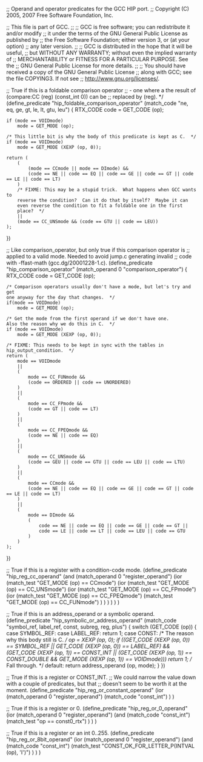 ;; Operand and operator predicates for the GCC HIP port.
;; Copyright (C) 2005, 2007 Free Software Foundation, Inc.

;; This file is part of GCC.
;;
;; GCC is free software; you can redistribute it and/or modify
;; it under the terms of the GNU General Public License as published by
;; the Free Software Foundation; either version 3, or (at your option)
;; any later version.
;;
;; GCC is distributed in the hope that it will be useful,
;; but WITHOUT ANY WARRANTY; without even the implied warranty of
;; MERCHANTABILITY or FITNESS FOR A PARTICULAR PURPOSE.  See the
;; GNU General Public License for more details.
;;
;; You should have received a copy of the GNU General Public License
;; along with GCC; see the file COPYING3.  If not see
;; <http://www.gnu.org/licenses/>.


;; True if this is a foldable comparison operator
;; - one where a the result of (compare:CC (reg) (const_int 0)) can be
;; replaced by (reg).  */
(define_predicate "hip_foldable_comparison_operator"
	(match_code "ne, eq, ge, gt, le, lt, gtu, leu")
{
	RTX_CODE code = GET_CODE (op);

	if (mode == VOIDmode)
		mode = GET_MODE (op);

	/* This little bit is why the body of this predicate is kept as C.  */
	if (mode == VOIDmode)
		mode = GET_MODE (XEXP (op, 0));

	return (
		(
			(mode == CCmode || mode == DImode) &&
			(code == NE || code == EQ || code == GE || code == GT || code == LE || code == LT)
		)
		/* FIXME: This may be a stupid trick.  What happens when GCC wants to
		reverse the condition?  Can it do that by itself?  Maybe it can
		even reverse the condition to fit a foldable one in the first
		place?  */
		||
		(mode == CC_UNSmode && (code == GTU || code == LEU))
	);
})

;; Like comparison_operator, but only true if this comparison operator is
;; applied to a valid mode.  Needed to avoid jump.c generating invalid
;; code with -ffast-math (gcc.dg/20001228-1.c).
(define_predicate "hip_comparison_operator"
	(match_operand 0 "comparison_operator")
{
	RTX_CODE code = GET_CODE (op);

	/* Comparison operators usually don't have a mode, but let's try and get
	one anyway for the day that changes.  */
	if(mode == VOIDmode)
		mode = GET_MODE (op);

	/* Get the mode from the first operand if we don't have one.
	Also the reason why we do this in C.  */
	if (mode == VOIDmode)
		mode = GET_MODE (XEXP (op, 0));

	/* FIXME: This needs to be kept in sync with the tables in
	hip_output_condition.  */
	return (
		mode == VOIDmode
		||
		(
			mode == CC_FUNmode &&
			(code == ORDERED || code == UNORDERED)
		)
		||
		(
			mode == CC_FPmode &&
			(code == GT || code == LT)
		)
		||
		(
			mode == CC_FPEQmode &&
			(code == NE || code == EQ)
		)
		||
		(
			mode == CC_UNSmode &&
			(code == GEU || code == GTU || code == LEU || code == LTU)
		)
		||
		(
			mode == CCmode &&
			(code == NE || code == EQ || code == GE || code == GT || code == LE || code == LT)
		)
		||
		(
			mode == DImode &&
			(
				code == NE || code == EQ || code == GE || code == GT ||
				code == LE || code == LT || code == LEU || code == GTU
			)
		)
	);
})

;; True if this is a register with a condition-code mode.
(define_predicate "hip_reg_cc_operand"
	(and
		(match_operand 0 "register_operand")
		(ior
			(match_test "GET_MODE (op) == CCmode")
			(ior
				(match_test "GET_MODE (op) == CC_UNSmode")
				(ior
					(match_test "GET_MODE (op) == CC_FPmode")
					(ior
						(match_test "GET_MODE (op) == CC_FPEQmode")
						(match_test "GET_MODE (op) == CC_FUNmode")
					)
				)
			)
		)
	)
)

;; True if this is an address_operand or a symbolic operand.
(define_predicate "hip_symbolic_or_address_operand"
	(match_code "symbol_ref, label_ref, const, subreg, reg, plus")
{
  switch (GET_CODE (op))
	{
	case SYMBOL_REF:
	case LABEL_REF:
	  return 1;
	case CONST:
	  /* The reason why this body still is C.  */
	  op = XEXP (op, 0);
	  if ((GET_CODE (XEXP (op, 0)) == SYMBOL_REF
	   || GET_CODE (XEXP (op, 0)) == LABEL_REF)
	  && (GET_CODE (XEXP (op, 1)) == CONST_INT
		  || (GET_CODE (XEXP (op, 1)) == CONST_DOUBLE
		  && GET_MODE (XEXP (op, 1)) == VOIDmode)))
	return 1;
	  /* Fall through.  */
	default:
	  return address_operand (op, mode);
	}
})

;; True if this is a register or CONST_INT.
;; We could narrow the value down with a couple of predicates, but that
;; doesn't seem to be worth it at the moment.
(define_predicate "hip_reg_or_constant_operand"
	(ior
		(match_operand 0 "register_operand")
		(match_code "const_int")
	)
)

;; True if this is a register or 0.
(define_predicate "hip_reg_or_0_operand"
	(ior
		(match_operand 0 "register_operand")
		(and
			(match_code "const_int")
			(match_test "op == const0_rtx")
		)
	)
)

;; True if this is a register or an int 0..255.
(define_predicate "hip_reg_or_8bit_operand"
	(ior
		(match_operand 0 "register_operand")
		(and
			(match_code "const_int")
			(match_test "CONST_OK_FOR_LETTER_P(INTVAL (op), 'I')")
		)
	)
)
